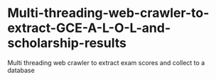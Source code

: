# Multi-threading-web-crawler-to-extract-GCE-A-L-O-L-and-scholarship-results
Multi threading web crawler to extract exam scores and collect to a database
